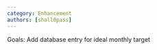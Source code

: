 ```yaml
---
category: Enhancement
authors: [shall0pass]
---
```


Goals: Add database entry for ideal monthly target

